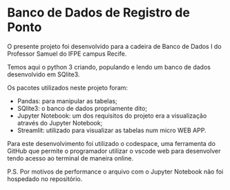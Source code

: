 # Banco de Dados de Registro de Ponto

O presente projeto foi desenvolvido para a cadeira de Banco de Dados I do Professor Samuel do IFPE campus Recife. 

Temos aqui o python 3 criando, populando e lendo um banco de dados desenvolvido em  SQlite3. 

Os pacotes utilizados neste projeto foram:

- Pandas: para manipular as tabelas;
- SQlite3: o banco de dados propriamente dito;
- Jupyter Notebook: um dos requisitos do projeto era a visualização através do Jupyter Notebook;
- Streamlit: utilizado para visualizar as tabelas num micro WEB APP.

Para este desenvolvimento foi utilizado o codespace, uma ferramenta do GitHub que permite o programador utilizar o vscode web para desenvolver tendo acesso ao terminal de maneira online.

P.S. Por motivos de performance o arquivo com o Jupyter Notebook não foi hospedado no repositório.